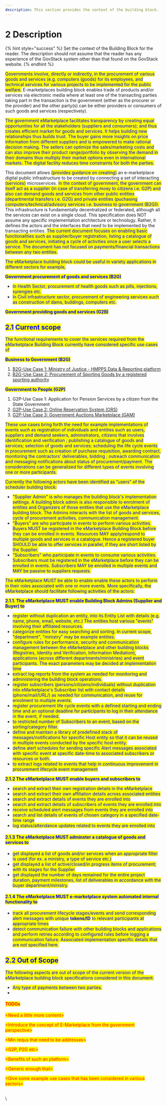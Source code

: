 ```yaml
---
description: This section provides the context of the building block.
---
```


# 2 Description

{% hint style="success" %}
Set the context of the Building Block for the reader. The description should not assume that the reader has any experience of the GovStack system other than that found on the GovStack website.
{% endhint %}

<mark style="color:blue;">Governments involve, directly or indirectly, in the procurement of various goods and services (e.g.  computers (goods) for its employees, and technical services for various projects to be implemented for the public welfare.</mark> E-marketplaces building block enables trade of products and/or services via electronic media where at least one of the transacting parties taking part in the transaction is the government (either as the procurer or the provider) and the other party(s) can be either providers or consumers of such goods and services (respectively).&#x20;

<mark style="color:blue;">The government eMarketplace facilitates transparency by creating equal opportunities for all the stakeholders (suppliers and consumers); and thus creates efficient market for goods and services. It helps building new relationships thus builds trust. The buyer gains more insights on price information from different suppliers and is empowered to make rational decision making. The sellers can optimize the sales/marketing costs and can also improve their product range/portfolio by observing the demand in their domains thus multiply their market options even in international markets. The digital facility reduces time constraints for both the parties.</mark>

This document allows <mark style="color:blue;">(provides guidance on creating)</mark> an e-marketplace digital public infrastructure to be created by connecting a set of interacting <mark style="color:blue;">(services)</mark> microservices. <mark style="color:blue;">In the context of government, the government can itself act as a supplier (in case of transferring moey to citizens i.e. G2P) and also can demand goods and services from other public entities (departmental transfers i.e. G2G) and private entities (puchasing computers/technical/advisory services i.e. business to government (B2G)).</mark> This infrastructure is fundamentally decentralized or federated, although all the services can exist on a single cloud. This specification does NOT assume any specific implementation architecture or technology. Rather, it defines the actors and the interfaces that need to be implemented by the transacting entities. <mark style="color:blue;">The current document focuses on enabling basic functionalities such as supplier/buyer registration, listing a catalogue of goods and services, initiating a cycle of activities once a user selects a service. The document has not focused on payments/financial transactions between any two entities.</mark>

<mark style="color:blue;">The eMarketplace building block could be useful in variety applications in different sectors for example,</mark>

<mark style="color:blue;">**Government procurement of goods and services (B2G)**</mark>

* <mark style="color:blue;">In Health Sector, procurement of health goods such as pills, injections, syrengies etc.</mark>
* <mark style="color:blue;">In Civil infrastructure sector, procurement of engineering services such as construction of dams, buildings, computers etc.</mark>

<mark style="color:blue;">**Government providing goods and services (G2B)**</mark>



## <mark style="color:blue;">2.1</mark> <mark style="color:blue;"></mark><mark style="color:blue;">**Current scope**</mark>

<mark style="color:blue;">The functional requirements to cover the services required from the eMarketplace Building Block currently have considered specific use cases of</mark>&#x20;

<mark style="color:blue;">**Business to Government (B2G)**</mark>

1. [B2G-Use Case 1: Ministry of Justice - HMPPS Data & Reporting platform](https://app.gitbook.com/o/pxmRWOPoaU8fUAbbcrus/s/PUIGDILlDRSOB6K47k6e/\~/changes/4/b2g-uc1-moj-hpmms-data-and-reporting-platform)
2. [B2G-Use Case 2: Procurement of Sporting Goods by a registered sporting authority](https://app.gitbook.com/o/pxmRWOPoaU8fUAbbcrus/s/PUIGDILlDRSOB6K47k6e/\~/changes/4/mkt-b2g-uc2-sgp-sporting-goods-procurement)

<mark style="color:blue;">**Government to People (G2P)**</mark>

1. G2P-Use Case 1: Application for Pension Services by a citizen from the State Government
2. [G2P-Use Case 2: Online Reservation System (ORS)](https://app.gitbook.com/o/pxmRWOPoaU8fUAbbcrus/s/PUIGDILlDRSOB6K47k6e/\~/changes/4/g2p-uc2-online-reservation-system-ors)
3. [G2P-Use Case 3: Government Auctions Marketplace (GAM)](em-g2p-uc3-government-auctions-marketplace-gam/)

<mark style="color:blue;">These use cases bring forth the need for example implementations of events such as registration of individuals and entities such as users, suppliers and demand seekers, adminstrators, citizens that involves identification and verification ; publishing a catalogue of goods and services; selection of goods and services; scheduling the life cycle events in procurement such as creation of purchase requisition, awarding contract, monitoring the contractors' deliverables, bidding ; outreach communication and messaging notifications about status of procurement/payment. The considerations can be generalized for different types of events involving one or more participants.</mark>&#x20;

<mark style="color:blue;">Currently the following actors have been identified as "users" of the scheduler building block:</mark>

* <mark style="color:blue;">"Supplier Admin" is who manages the building block's implementation settings. A building block admin is also responsible to enrolment of entitles and Organizers of those entities that use the eMarketplace building block. The Admins interacts with the list of goods and services, cycle of procurement activities, communication management.</mark>
* <mark style="color:blue;">"Buyers" are who participate in events to perform various activities. Buyers MUST be registered in the eMarketplace Building Block before they can be enrolled in events. Resources MAY apply/respond to multiple goods and services in a catalogue. Hence a registered buyer SHOULD be able to offer services in parallel, if they are short listed by the Supplier.</mark>
* <mark style="color:blue;">"Subscribers" who participate in events to consume various activities. Subscribers must be registered in the eMarketplace before they can be enrolled in events. Subscribers MAY be enrolled in multiple events and MAY be passive to suppliers requests.</mark>&#x20;

<mark style="color:blue;">The eMarketplace MUST be able to enable enable these actors to perform in their roles associated with one or more events.  More specifically, the eMarketplace should facilitate following activities of the actors:</mark>

<mark style="color:blue;">**2.1.1. The eMarketplace MUST enable Building Block Admins (Supplier and Buyer) to**</mark>

* <mark style="color:blue;">register without duplication an entity, into its Entity List with details (e.g. name, phone, email, website, etc.) The entities host various "events" involving their affiliated resources.</mark>
* <mark style="color:blue;">categorize entities for easy searching and sorting. In current scope, "department",  "ministry" may be example entities.</mark>&#x20;
* <mark style="color:blue;">configure rules for performance, security and communication management between the eMarketplace and other building blocks (Registries, Identity and Verification, Information Mediation), applications (across different departments/ministries) and event participants. The exact parameters may be decided at implementation time</mark>&#x20;
* <mark style="color:blue;">extract log reports from the system as needed for monitoring and administering the building block operations.</mark>
* <mark style="color:blue;">register subscribers (persons/citizens/individuals) without duplication into eMarketplace's Subscriber list with contact details (phone/mail/URL/) as needed for communication, and reuse for enrolment to multiple events.</mark>&#x20;
* <mark style="color:blue;">register procurement life cycle events with a defined starting and ending time and  an optional deadline for participants to log in their attendance in the event, if needed.</mark>
* <mark style="color:blue;">to restricted number of Subscribers to an event, based on the sorting/category filter.</mark>
* <mark style="color:blue;">define and maintain a library of predefined stack of messages/notifications for specific Host entity so that it can be reused in multiple events conducted by the specific host entity.</mark>&#x20;
* <mark style="color:blue;">define alert schedules for sending specific Alert messages associated with specific event at specific date-time to associated subscribers or resources or both.</mark>&#x20;
* <mark style="color:blue;">to extract logs related to events that help in continuous improvement in procurement lifecycle event management</mark>

<mark style="color:blue;">**2.1.2  The eMarketplace MUST enable buyers and subscribers to**</mark>

* <mark style="color:blue;">search and extract their own registration details in the eMarketplace</mark>
* <mark style="color:blue;">search and extract their own affiliation details across associated entities</mark>
* <mark style="color:blue;">search and extract details of  events they are enrolled into</mark>
* <mark style="color:blue;">search and extract details of subscribers of events they are enrolled into</mark>
* <mark style="color:blue;">receive scheduled alert messages from events they are enrolled into</mark>
* <mark style="color:blue;">search and list details of events of chosen category in a specified date-time range</mark>
* <mark style="color:blue;">log status/attendance updates related to events they are enrolled into</mark>

#### <mark style="color:blue;">2.1.3  The eMarketplace MUST adminster a catalogue of goods and services to</mark>

* <mark style="color:blue;">get displayed a list of goods and/or services when an appropriate filter is used (for ex. a ministry, a type of service etc.)</mark>
* <mark style="color:blue;">get displayed a list of active/closed/in progress items of procurement; with its stages for the Supplier</mark>
* <mark style="color:blue;">get displayed the number of days remained for the entire project duration, payment milestones, list of deliverables in accordance with the buyer department/ministry.</mark>

#### <mark style="color:blue;">2.1.4  The eMarketplace MUST e-marketplace system automated internal functionality to</mark>

* <mark style="color:blue;">track all procurement lifecycle stages/events and send corresponding alert messages with unique</mark> <mark style="color:blue;"></mark><mark style="color:blue;">**tokens/ID**</mark> <mark style="color:blue;"></mark><mark style="color:blue;">to relevant participants at appropriate times</mark>
* <mark style="color:blue;">detect communication failure with other building blocks and applications and perform retries according to configured rules before logging a communication failure. Associated implementation specific details that are not specified here.</mark>&#x20;

## <mark style="color:blue;">2.2 Out of Scope</mark>

<mark style="color:blue;">The following aspects are out of scope of the current version of the eMarketplace building block specifications considered in this document:</mark>

* <mark style="color:blue;">Any type of payments between two parties.</mark>
*

#### <mark style="color:red;">TODOs</mark>

<mark style="color:red;">\<Need a little more content></mark>

<mark style="color:red;">\<Introduce the concept of E-Marketplace from the government perspective></mark>

<mark style="color:red;">\<Min requs that need to be addresses></mark>

<mark style="color:red;">\<G2P, P2G etc></mark>

<mark style="color:red;">\<Benefits of such an platform></mark>

<mark style="color:red;">\<Generic enough that></mark>&#x20;

<mark style="color:red;">\<Give some example use cases that has been considered in various sectors></mark>

\
\


